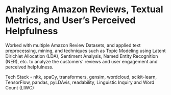 # Analyzing Amazon Reviews, Textual Metrics, and User’s Perceived Helpfulness

Worked with multiple Amazon Review Datasets, and applied text preprocessing, mining, and
techniques such as Topic Modeling using Latent Dirichlet Allocation (LDA), Sentiment Analysis, Named Entity Recognition (NER), etc. to analyze the customers’
reviews and user engagement and perceived helpfulness. 

Tech Stack - nltk, spaCy, transformers, gensim, wordcloud, scikit-learn, TensorFlow, pandas, pyLDAvis, readability, Linguistic Inquiry and Word Count (LIWC)
